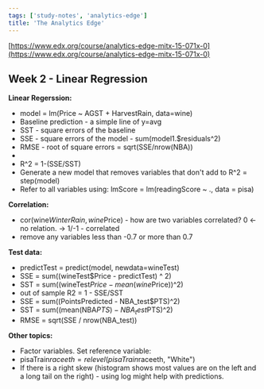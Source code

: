 ```yaml
---
tags: ['study-notes', 'analytics-edge']
title: 'The Analytics Edge'
---
```

[https://www.edx.org/course/analytics-edge-mitx-15-071x-0](https://www.edx.org/course/analytics-edge-mitx-15-071x-0)

## Week 2 - Linear Regression

**Linear Regerssion:**

- model = lm(Price ~ AGST + HarvestRain, data=wine)
- Baseline prediction - a simple line of y=avg
- SST - square errors of the baseline
- SSE - square errors of the model - sum(model1.$residuals^2)
- RMSE - root of square errors = sqrt(SSE/nrow(NBA))
-
- R^2 = 1-(SSE/SST)
- Generate a new model that removes variables that don't add to R^2 = step(model)
- Refer to all variables using: lmScore = lm(readingScore ~ ., data = pisa)

**Correlation:**

- cor(wine$WinterRain, wine$Price) - how are two variables correlated? 0 <- no relation. -> 1/-1 - correlated
- remove any variables less than -0.7 or more than 0.7

**Test data:**

- predictTest = predict(model,  newdata=wineTest)
- SSE = sum((wineTest$Price - predictTest) ^ 2)
- SST = sum((wineTest$Price - mean(wine$Price))^2)
- out of sample R2 = 1 - SSE/SST
- SSE = sum((PointsPredicted - NBA_test$PTS)^2)
- SST = sum((mean(NBA$PTS) - NBA_test$PTS)^2)
- RMSE = sqrt(SSE / nrow(NBA_test))

**Other topics:**

- Factor variables. Set reference variable:
- pisaTrain$raceeth = relevel(pisaTrain$raceeth, "White")
- If there is a right skew (histogram shows most values are on the left and a long tail on the right) - using log might help with predictions.

